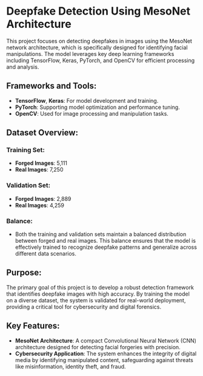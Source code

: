 # Deepfake Detection Using MesoNet Architecture

This project focuses on detecting deepfakes in images using the MesoNet network architecture, which is specifically designed for identifying facial manipulations. The model leverages key deep learning frameworks including TensorFlow, Keras, PyTorch, and OpenCV for efficient processing and analysis.

## Frameworks and Tools:
- **TensorFlow**, **Keras**: For model development and training.
- **PyTorch**: Supporting model optimization and performance tuning.
- **OpenCV**: Used for image processing and manipulation tasks.

## Dataset Overview:

### Training Set:
- **Forged Images**: 5,111
- **Real Images**: 7,250

### Validation Set:
- **Forged Images**: 2,889
- **Real Images**: 4,259

### Balance:
- Both the training and validation sets maintain a balanced distribution between forged and real images. This balance ensures that the model is effectively trained to recognize deepfake patterns and generalize across different data scenarios.

## Purpose:
The primary goal of this project is to develop a robust detection framework that identifies deepfake images with high accuracy. By training the model on a diverse dataset, the system is validated for real-world deployment, providing a critical tool for cybersecurity and digital forensics.

## Key Features:
- **MesoNet Architecture**: A compact Convolutional Neural Network (CNN) architecture designed for detecting facial forgeries with precision.
- **Cybersecurity Application**: The system enhances the integrity of digital media by identifying manipulated content, safeguarding against threats like misinformation, identity theft, and fraud.
